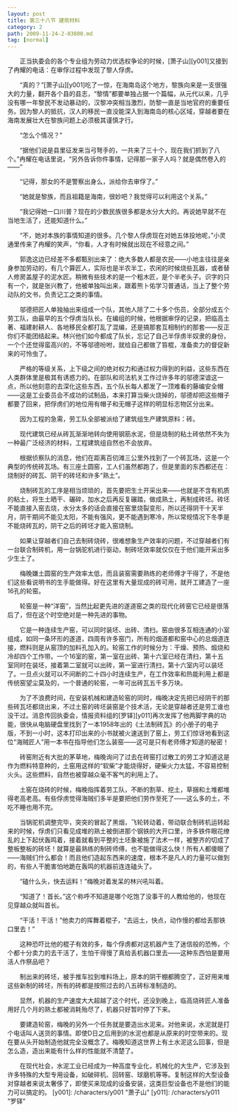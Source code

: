 ```yaml
---
layout: post
title: 第三十八节 建筑材料
category: 2
path: 2009-11-24-2-03800.md
tag: [normal]
---
```


　　正当执委会的各个专业组为劳动力优选权争论的时候，[萧子山][y001]又接到了冉耀的电话：在审俘过程中发现了黎人俘虏。

　　“真的？”[萧子山][y001]吃了一惊，在海南岛这个地方，黎族向来是一支很强大的力量，翻开各个县的县志，“黎情”都要单独占据一个篇幅，从元代以来，几乎没有哪一年黎民不发动暴动的，汉黎冲突相当激烈，防黎一直是当地官府的重要任务。因为黎人的抵抗，汉人的移民一直没能深入到海南岛的核心区域，穿越者要在海南发展壮大在黎族问题上必须极其谨慎才行。

　　“怎么个情况？”

　　“据他们说是县里征发来当弓弩手的，一共来了三十个，现在我们抓到了八个。”冉耀在电话里说，“另外告诉你件事情，记得那一家子人吗？就是偶然卷入的——”

　　“记得，那女的不是警察出身么，派给你去审俘了。”

　　“她就是黎族，而且祖籍是海南，很妙吧？我觉得可以利用这个关系。”

　　“我记得她一口川普？现在的少数民族很多都是水分大大的。再说她早就不在当地生活了，还能知道什么。”

　　“不，她对本族的事情知道的很多。几个黎人俘虏现在对她五体投地呢，”小灵通里传来了冉耀的笑声，“你看，人才有时候就出现在不经意之间。”

　　郭逸这边已经差不多都甄别出来了：绝大多数人都是农民——小地主往往是亲身参加劳动的，有几个算匠人，实际也是半农半工，农闲的时候烧些瓦器，或者替人修房盖屋子的泥水匠。稍微有些技术的是一个粗木匠，是个半老头子。识字的只有一个，就是张兴教了，他被单独叫出来，跟着熊卜佑学习普通话，当上了整个劳动队的文书，负责记工之类的事情。

　　邬德把匠人单独抽出来组成一个队，其他人除了二十多个伤员，全部分成五个劳工队，由最早的五个俘虏当队长。在编组的时候，他根据审俘的记录，把临高土著、福建射耕人、各地移民全都打乱了混编，还是搞那套互相制约的那套——反正你们不能团结起来。林兴他们如今都成了队长，忘记了自己半俘虏半奴隶的身份，一个个还觉得蛮高兴的，不等邬德吩咐，就给自己都做了笞棍，准备卖力的督促新来的可怜虫了。

　　严格的等级关系，上下级之间的绝对权力和通过权力得到的利益，这些东西在人类群体里是极其有诱惑力的。在部队和司法机关工作过许多年的邬德深谙这一点，所以他刻意的去深化这些东西，五个队长每人都发了一顶难看的藤编安全帽——这是工业委员会不成功的试制品，本来打算当柴火烧掉的，邬德却把这些帽子都要了回来，把俘虏们的地位用有帽子和无帽子这样的明显标志物区分出来。

　　因为工程的急需，劳工队全部被派给了建筑组生产建筑原料：砖。

　　现代建筑已经从砖瓦渐渐地转向使用钢筋水泥，但是烧制的粘土砖依然不失为一种最广泛经济的材料，工程建筑组自然也不会放弃。

　　根据侦察队的消息，他们在距离百仞滩三公里外找到了一个砖瓦场，这是一个典型的传统砖瓦场。有三座土圆窑，工人们虽然都跑了，但是里面的东西都还在：烧制好的砖瓦、阴干的砖坯和许多“熟土”。

　　烧制砖瓦的工序是相当烦琐的，首先要把生土开采出来——也就是不含有机质的粘土，将生土晒干、碾碎，加水之后再反复碾踏，做成熟土，再制成砖坯。砖坯不能直接入窑去烧，水分太多的话会直接在窑里烧裂变形，所以还得阴干十天半月，阴干期间不能见太阳，不能有强风，更不能遇到寒冷，所以常规情况下冬季是不能烧砖瓦的，阴干之后的砖坯才能入窑烧制。

　　如果让穿越者们自己去制砖烧砖，很难想象生产效率的问题，不过穿越者们有一台联合制砖机，用一台锅驼机进行驱动，制砖坯效率就仅仅在于他们能开采出多少生土了。

　　梅晚嫌土圆窑的生产效率太低，而且装窑需要熟练的老师傅才干得了，不是他们这些看说明书的生手能做得。好在这里有大量现成的砖可用，就开工建造了一座16孔的轮窑。

　　轮窑是一种“洋窑”，当然比起更先进的遂道窑之类的现代化砖窑它已经是很落后了，但在这个时空绝对是一种先进的事物。

　　它是一种连续生产窑，可以同时装坯、出砖、清扫。窑由很多互相连通的小室组成，如同一条环形的遂道，四周有许多窑门，所有的烟道都和窑中心的总烟道连接，燃料则是从窑顶的加料孔加入的。轮窑工作的时候分为：干燥、预热、煅烧和冷却四个工作带。一个16室的窑，第一室在出砖、第十六室已经在清扫，第十五室同时在装坯，接着第二室就可以出砖，第一室进行清扫，第十六室内可以装坯了。一旦点火就可以不间断的二十四小时连续生产，在工作效率和热能利用上都是传统窑望尘莫及的，一个普通的轮窑，一年可出砖瓦五千多万块。

　　为了不浪费时间，在安装机械和建造轮窑的同时，梅晚决定先把已经阴干的那些砖瓦坯都烧出来，不过土窑的砖坯装窑是个技术活，无论是穿越者还是劳工谁也没干过。消息传回执委会，情报资料组的[罗铎][y011]再次发挥了他两脚字典的功能，很快从电脑硬盘里找到了一本1958年出的《土法制砖瓦》的小册子的电子版，不到一小时，这本打印出来的小书就被火速送到了窑上，劳工们惊讶地看到这位“海贼匠人”用一本书在指导他们怎么装窑——这可是只有老师傅才知道的秘密！

　　砖窑附近有大批的茅草地，梅晚询问了过去在砖窑打过散工的劳工才知道这是作为燃料特意种的，土窑用这样的“软柴”才能烧得好，硬柴火力太猛，不容易控制火头。这些燃料，自然也被穿越众毫不客气的利用上了。

　　土窑在烧砖的时候，梅晚指挥着劳工队，不断的割草、挖土，草捆和土堆都堆得老高老高。有些俘虏觉得海贼们多半是要把他们劳作至死了——这么多的土，不吃不睡也用不完。

　　当锅驼机调整完毕，突突的冒起了黑烟，飞轮转动着，带动联合制砖机运转起来的时候，俘虏们只看见成堆的熟土被倒进那个钢铁的大开口里，许多铁件眼花缭乱的上下起伏轰鸣着，接着就看到平整的土坯象被施了法术一样，被整齐的切成了整板整板的砖坯！就算是最熟练的制砖师傅，也不能做得这么快！所有人都傻眼了——海贼们什么都会！而且他们造起东西来的速度，根本不是凡人的力量可以做到的，有些人干脆害怕地跪在轰鸣的机器前连连磕头了。

　　“磕什么头，快去运料！”梅晚对着发呆的林兴吼叫着。

　　“知道了！首长。”这个称呼不知道是哪个吃饱了没事干的人教给他的，他现在见穿越众就叫首长。

　　“干活！干活！”他卖力的挥舞着棍子，“去运土，快点，动作慢的都给丢那铁口里去！”

　　这种恐吓比他的棍子有效的多，每个俘虏都对这机器产生了迷信般的恐怖，个个都十分卖力的去干活了，生怕干得慢了真给丢机器口里去——这种东西怕是要用活人作祭品吧？

　　制出来的砖坯，被手推车拉到堆料场上，原本的阴干棚都腾空了，正好用来堆这些新制的砖坯，所有的砖都是按照过去的八五砖标准制造的。

　　显然，机器的生产速度大大超越了这个时代，还没到晚上，临高烧砖匠人准备用好几个月的熟土都被消耗殆尽了，机器只好暂时停了下来。

　　要建造轮窑，梅晚的另外一个任务就是要造出水泥来。对他来说，水泥就是打个电话叫人送货的事情。即使D日之后用到的水泥也都是从原来的时空带来的。现在要从头开始制造他就完全没概念了。梅晚知道这世界上有土水泥这么回事，但是怎么造，造出来能有什么样的性能就不清楚了。

　　在现代社会，水泥工业已经成为一种高度专业化，机械化的大生产，它涉及到许多特殊的大型专用设备，如破碎机、回转窑、球磨机等等。复制这样的大型设备对穿越者来说太奢侈了，即使买来现成的设备安装，这类巨型设备也不是他们的能力可以搞定的。
[y001]: /characters/y001 "萧子山"
[y011]: /characters/y011 "罗铎"
